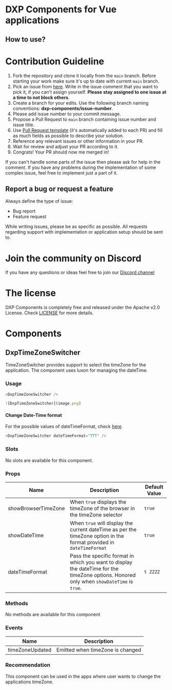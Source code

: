 # DXP Components for Vue applications

## How to use?

# Contribution Guideline

1. Fork the repository and clone it locally from the `main` branch. Before starting your work make sure it's up to date with current `main` branch.
2. Pick an issue from [here](https://github.com/hotwax/dxp-components/issues). Write in the issue comment that you want to pick it, if you can't assign yourself. **Please stay assigned to one issue at a time to not block others**.
3. Create a branch for your edits. Use the following branch naming conventions: **dxp-components/issue-number**.
4. Please add issue number to your commit message.
5. Propose a Pull Request to `main` branch containing issue number and issue title.
6. Use [Pull Request template](https://github.com/hotwax/dxp-components/blob/main/.github/PULL_REQUEST_TEMPLATE.md) (it's automatically added to each PR) and fill as much fields as possible to describe your solution.
7. Reference any relevant issues or other information in your PR.
8. Wait for review and adjust your PR according to it.
9. Congrats! Your PR should now me merged in!

If you can't handle some parts of the issue then please ask for help in the comment. If you have any problems during the implementation of some complex issue, feel free to implement just a part of it.

## Report a bug or request a feature

Always define the type of issue:
* Bug report
* Feature request

While writing issues, please be as specific as possible. All requests regarding support with implementation or application setup should be sent to.

# Join the community on Discord
If you have any questions or ideas feel free to join our <a href="https://discord.gg/SwpJnpdyg3" target="_blank">Discord channel</a>

# The license

DXP Components is completely free and released under the Apache v2.0 License. Check <a href="https://github.com/hotwax/dxp-components/blob/main/LICENSE" target="_blank">LICENSE</a> for more details.

# Components
## DxpTimeZoneSwitcher

TimeZoneSwitcher provides support to select the timeZone for the application. The component uses luxon for managing the dateTime.

### Usage
```js
<DxpTimeZoneSwitcher />

![DxpTimeZoneSwitcher](image.png)
```

#### Change Date-Time format
For the possible values of dateTimeFormat, check <a target="_blank" rel="noopener noreferrer" href="https://moment.github.io/luxon/#/formatting?id=table-of-tokens">here</a>.
```js
<DxpTimeZoneSwitcher dateTimeFormat="TTT" />
```

### Slots
No slots are available for this component.

### Props
| Name | Description | Default Value |
| --- | --- | --- |
| showBrowserTimeZone | When `true` displays the timeZone of the browser in the timeZone selector | `true` |
| showDateTime | When `true` will display the current dateTime as per the timeZone option in the format provided in `dateTimeFormat` | `true` |
| dateTimeFormat | Pass the specific format in which you want to display the dateTime for the timeZone options. Honored only when `showDateTime` is `true`. | `t ZZZZ` |

### Methods
No methods are available for this component

### Events
| Name | Description |
| ---  | ---         |
| timeZoneUpdated | Emitted when timeZone is changed |

### Recommendation
This component can be used in the apps where user wants to change the applications timeZone.
